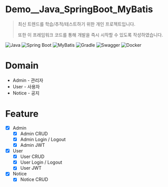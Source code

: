 # Demo__Java_SpringBoot_MyBatis

> 최신 트렌드를 학습/추적/테스트하기 위한 개인 프로젝트입니다.
>
> 또한 이 프레임워크 코드를 통해 개발을 즉시 시작할 수 있도록 작성하였습니다.

![Java](https://img.shields.io/badge/java-%23ED8B00.svg?style=for-the-badge&logo=openjdk&logoColor=white)
![Spring Boot](https://img.shields.io/badge/Spring_Boot-6DB33F?style=for-the-badge&logo=spring-boot&logoColor=white)
![MyBatis](https://img.shields.io/badge/MyBatis-%23008098.svg?style=for-the-badge&logo=MyBatis&logoColor=white)
![Gradle](https://img.shields.io/badge/gradle-%2302303A.svg?style=for-the-badge&logo=gradle&logoColor=white)
![Swagger](https://img.shields.io/badge/-Swagger-%23Clojure?style=for-the-badge&logo=swagger&logoColor=white)
![Docker](https://img.shields.io/badge/-Docker-%232496ED?style=for-the-badge&logo=docker&logoColor=white)

# Domain
- Admin - 관리자
- User - 사용자
- Notice - 공지

# Feature
- [x] Admin
    - [x] Admin CRUD
    - [x] Admin Login / Logout
    - [x] Admin JWT
- [x] User
    - [x] User CRUD
    - [x] User Login / Logout
    - [x] User JWT
- [x] Notice
    - [x] Notice CRUD
